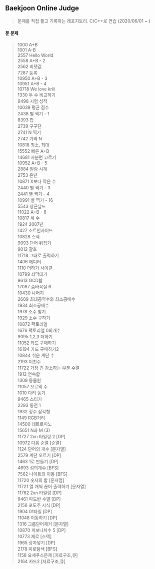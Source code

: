 ## Baekjoon Online Judge

> 문제를 직접 풀고 기록하는 레포지토리. C/C++로 연습 (2020/06/01 ~ )

#### 푼 문제

> 1000 A+B<br/>
> 1001 A-B<br/>
> 2557 Hello World<br/>
> 2558 A+B - 2<br/>
> 2562 최댓값<br/>
> 7287 등록<br/>
> 10950 A+B - 3<br/>
> 10951 A+B - 4<br/>
> 10718 We love kriii<br/>
> 1330 두 수 비교하기<br/>
> 9498 시험 성적<br/>
> 10039 평균 점수<br/>
> 2438 별 찍기 - 1<br/>
> 8393 합<br/>
> 2739 구구단<br/>
> 2741 N 찍기<br/>
> 2742 기찍 N<br/>
> 10818 최소, 최대<br/>
> 15552 빠른 A+B<br />
> 14681 사분면 고르기<br />
> 10952 A+B - 5<br/>
> 2884 알람 시계<br/>
> 2753 윤년<br/>
> 10871 X보다 작은 수<br/>
> 2440 별 찍기 - 3<br/>
> 2441 별 찍기 - 4<br/>
> 10991 별 찍기 - 16<br/>
> 5543 상근날드<br/>
> 11022 A+B - 8<br/>
> 10817 세 수<br/>
> 1924 2007년<br/>
> 1427 소트인사이드<br/>
> 10828 스택<br/>
> 9093 단어 뒤집기<br/>
> 9012 괄호<br/>
> 11718 그대로 출력하기<br/>
> 1406 에디터<br/>
> 1110 더하기 사이클<br/>
> 10799 쇠막대기<br/>
> 9613 GCD합<br/>
> 17087 숨바꼭질 6<br/>
> 10430 나머지<br/>
> 2609 최대공약수와 최소공배수<br/>
> 1934 최소공배수<br/>
> 1978 소수 찾기<br/>
> 1929 소수 구하기<br/>
> 10872 팩토리얼<br/>
> 1676 팩토리얼 0의개수<br/>
> 9095 1,2,3 더하기<br/>
> 11052 카드 구매하기<br/>
> 16194 카드 구매하기2<br/>
> 10844 쉬운 계단 수<br/>
> 2193 이친수<br/>
> 11722 가장 긴 감소하는 부분 수열<br/>
> 1912 연속합<br/>
> 1309 동물원<br/>
> 11057 오르막 수<br/>
> 1010 다리 놓기<br/>
> 9465 스티커<br/>
> 2293 동전 1<br/>
> 1932 정수 삼각형<br/>
> 1149 RGB거리<br/>
> 14500 테트로미노<br/>
> 15651 N과 M (3)<br/>
> 11727 2xn 타일링 2 [DP]<br/>
> 10972 다음 순열 [순열]<br/>
> 1124 단어의 개수 [문자열]<br/>
> 2579 계단 오르기 [DP]<br/>
> 1463 1로 만들기 [DP]<br/>
> 4693 섬의개수 [BFS]<br/>
> 7562 나이트의 이동 [BFS]<br/>
> 11720 숫자의 합 [문자열]<br/>
> 11721 열 개씩 끊어 출력하기 [문자열]<br/>
> 11762 2xn 타일링 [DP]<br/>
> 9461 파도반 수열 [DP]<br/>
> 2156 포도주 시식 [DP]<br/>
> 1904 01타일 [DP]<br/>
> 11048 이동하기 [DP]<br/>
> 1316 그룹단어체커 [문자열]<br/>
> 10870 피보나치수 5 [DP]<br/>
> 10773 제로 [스택]<br/>
> 1965 상자넣기 [DP]<br/>
> 2178 미로탐색 [BFS]<br/>
> 1158 요세푸스문제 [자료구조,큐]<br/>
> 2164 카드2 [자료구조,큐]<br/>
